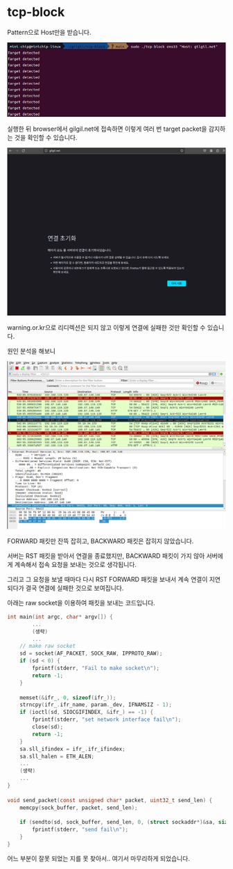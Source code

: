 # tcp-block

Pattern으로 Host만을 받습니다. 

![Untitled](tcp-block%20527a3bc773454a98b597311be6549219/Untitled.png)

실행한 뒤 browser에서 gilgil.net에 접속하면 이렇게 여러 번 target packet을 감지하는 것을 확인할 수 있습니다.

![Untitled](tcp-block%20527a3bc773454a98b597311be6549219/Untitled%201.png)

warning.or.kr으로 리디렉션은 되지 않고 이렇게 연결에 실패한 것만 확인할 수 있습니다.

원인 분석을 해보니

![Untitled](tcp-block%20527a3bc773454a98b597311be6549219/Untitled%202.png)

FORWARD 패킷만 잔뜩 잡히고, BACKWARD 패킷은 잡히지 않았습니다.

서버는 RST 패킷을 받아서 연결을 종료했지만, BACKWARD 패킷이 가지 않아 서버에게 계속해서 접속 요청을 보내는 것으로 생각됩니다.

그리고 그 요청을 보낼 때마다 다시 RST FORWARD 패킷을 보내서 계속 연결이 지연되다가 결국 연결에 실패한 것으로 보여집니다.

아래는 raw socket을 이용하여 패킷을 보내는 코드입니다.

```c
int main(int argc, char* argv[]) {
		...
		(생략)
		...
    // make raw socket
    sd = socket(AF_PACKET, SOCK_RAW, IPPROTO_RAW);
    if (sd < 0) {
        fprintf(stderr, "Fail to make socket\n");
        return -1;
    }
    
    memset(&ifr_, 0, sizeof(ifr_));
    strncpy(ifr_.ifr_name, param._dev, IFNAMSIZ - 1);
    if (ioctl(sd, SIOCGIFINDEX, &ifr_) == -1) {
        fprintf(stderr, "set network interface fail\n");
        close(sd);
        return -1;
    }
    sa.sll_ifindex = ifr_.ifr_ifindex;
    sa.sll_halen = ETH_ALEN;
    ...
    (생략)
    ...
}

void send_packet(const unsigned char* packet, uint32_t send_len) {
    memcpy(sock_buffer, packet, send_len);

    if (sendto(sd, sock_buffer, send_len, 0, (struct sockaddr*)&sa, sizeof(sa)) < 0) {
        fprintf(stderr, "send fail\n");
    }
}
```

어느 부분이 잘못 되었는 지를 못 찾아서.. 여기서 마무리하게 되었습니다.
